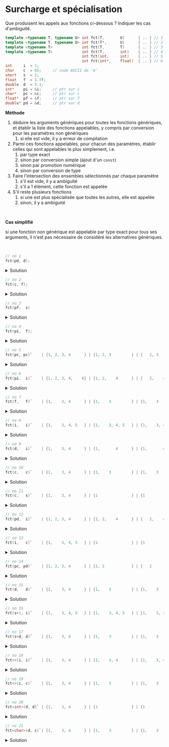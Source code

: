 # Surcharge et spécialisation

Que produisent les appels aux fonctions ci-dessous ?
Indiquer les cas d'ambiguité.

~~~cpp
template <typename T, typename U> int fct(T,       U)      { .. } // 1
template <typename T, typename U> int fct(T*,      U)      { .. } // 2
template <typename T>             int fct(T,       T)      { .. } // 3
template <typename T>             int fct(T,       int)    { .. } // 4
                                  int fct(int,     int)    { .. } // 5
                                  int fct(int*,    float)  { .. } // 6
int     i  = 1;
char    c  = 65;     // code ASCII de 'A'
short   s  = 2;
float   f  = 1.7f;
double  d  = 3.1;
int*    pi = &i;     // ptr sur i
char*   pc = &c;     // ptr sur c
float*  pf = &f;     // ptr sur f
double* pd = &d;     // ptr sur d
~~~

**Méthode**<br>

1. déduire les arguments génériques pour toutes les fonctions génériques, et établir la liste des fonctions appelables, y compris par conversion pour les paramètres non génériques
	1. si elle est vide, il y a erreur de compilation 	
2. Parmi ces fonctions appelables, pour chacun des paramètres, établir celles qui sont appelables le plus simplement, i.e. 
	1. par type exact
	2. sinon par conversion simple (ajout d'un `const`) 
	3. sinon par promotion numérique
	4. sinon par conversion de type 
3. Faire l'intersection des ensembles sélectionnés par chaque paramètre
   	1. s'il est vide, il y a ambiguité
   	2. s'il a 1 élément, cette fonction est appelée
4. S'il reste plusieurs fonctions
	1. si une est plus spécialisée que toutes les autres, elle est appelée
 	2. sinon, il y a ambiguité 		
<br>

**Cas simplifié**<br>

si une fonction non générique est appelable par type exact pour tous ses arguments, il n'est pas nécessaire de 
considéré les alternatives génériques. 

<br>

~~~cpp
// no 1
fct(pd, d);
~~~

<details>
<summary>Solution</summary>

1. $S = \left\\{1, 2, 4\right\\}$ sont appelables. 
   - 3 : types différents déduits pour `T` (`double*` et `double`)
   - 5 : pas de conversion `double*` vers `int`
   - 6 : pas de conversion `double*` vers `int*`
2. Paramètres 
   - $P_{1} = \left\\{1, 2, 4\right\\}$ par type exact 
   - $P_{2} = \left\\{1, 2\right\\}$ par type exact 
     - 4 : conversion `double` vers `int`
3. $P_{1} \cap P_{2} = \left\\{1, 2\right\\}$ 
4. fct no 2 : plus spécialisée que 1 

--------------------

</details>

~~~cpp
// no 2
fct(c, f);
~~~

<details>
<summary>Solution</summary>

1. $S = \left\\{1, 4, 5\right\\}$ sont appelables. 
   - 2 : `T* = char` pas déductible
   - 3 : `T = char` et `T = float` non compatibles
   - 6 : pas de conversion `char` vers `int*`
2. Paramètres 
   - $P_{1} = \left\\{1, 4\right\\}$ par type exact
     - 6 par promotion `char` vers `int`
   - $P_{2} = \left\\{1\right\\}$ par type exact 
     - 4 et 5 par conversion `float` vers `int`
3. $P_{1} \cap P_{2} = \left\\{1\right\\}$, la  fct no 1 est appelée 

--------------------

</details>

~~~cpp
// no 3
fct(pf,  s)
~~~

<details>
<summary>Solution</summary>

1. $S = \left\\{1, 2, 4\right\\}$ sont appelables. 
   - 3 : `T = float*` et `T = short` non compatibles
   - 5 : pas de conversion `float*` vers `int`
   - 6 : pas de conversion `float*` vers `int*`
2. Paramètres 
   - $P_{1} = \left\\{1, 2, 4\right\\}$ par type exact
   - $P_{2} = \left\\{1, 2\right\\}$ par type exact 
     - 4 par promotion `short` vers `int`
3. $P_{1} \cap P_{2} = \left\\{1, 2\right\\}$
4. fct no 2 : plus spécialisée que 1

</details>

~~~cpp
// no 4
fct(pi,  f);
~~~

<details>
<summary>Solution</summary>

1. $S = \left\\{1, 2, 4, 6\right\\}$ sont appelables. 
   - 3 : `T = int*` et `T = float` non compatibles
   - 5 : pas de conversion `int*` vers `int`
2. Paramètres 
   - $P_{1} = \left\\{1, 2, 4, 6\right\\}$ par type exact
   - $P_{2} = \left\\{1, 2, 6\right\\}$ par type exact 
     - 6 par conversion `float` vers `int`
3. $P_{1} \cap P_{2} = \left\\{1, 2, 6\right\\}$
4. fct no 6 : fonction non générique toujours plus spécialisée que les fonctions générique
</details>

~~~cpp
// no 5
fct(pc, pc)`    | {1, 2, 3, 4      } | {1, 2, 3         } | {   2, 3         } | ambiguité {2, 3}   |
~~~

<details>
<summary>Solution</summary>

--------------------

</details>

~~~cpp
// no 6
fct(pi,  i)`    | {1, 2, 3, 4,    6} | {1, 2,    4      } | {   2,    4      } | ambiguité {2, 4}   |
~~~

<details>
<summary>Solution</summary>

--------------------

</details>

~~~cpp
// no 7
fct(f,   f)`    | {1,    3, 4      } | {1,    3         } | {1,    3         } | 3 plus spécialisée |
~~~

<details>
<summary>Solution</summary>

--------------------

</details>

~~~cpp
// no 8
fct(i,   i)`    | {1,    3, 4, 5   } | {1,    3, 4, 5   } | {1,    3, 4, 5   } | 5 plus spécialisée |
~~~

<details>
<summary>Solution</summary>

--------------------

</details>

~~~cpp
// no 9
fct(d,   i)`    | {1,    3, 4      } | {1,       4      } | {1,       4      } | 4 plus spécialisée |
~~~

<details>
<summary>Solution</summary>

--------------------

</details>

~~~cpp
// no 10
fct(c,   c)`    | {1,    3, 4      } | {1,    3         } | {1,    3         } | 3 plus spécialisée |
~~~

<details>
<summary>Solution</summary>

--------------------

</details>

~~~cpp
// no 11
fct(c,   s)`    | {1,    3, 4      } | {1               } | {1               } | 1                  |
~~~

<details>
<summary>Solution</summary>

--------------------

</details>

~~~cpp
// no 12
fct(pd,  i)`    | {1, 2, 3, 4      } | {1, 2,    4      } | {   2,    4      } | ambiguité {2, 4}   |
~~~

<details>
<summary>Solution</summary>

--------------------

</details>

~~~cpp
// no 13
fct(i,   c)`    | {1,    3, 4, 5   } | {1               } | {1               } | 1                  |
~~~

<details>
<summary>Solution</summary>

--------------------

</details>

~~~cpp
// no 14
fct(pc, pd)`    | {1, 2, 3, 4      } | {1, 2            } | {   2            } | 2                  |
~~~

<details>
<summary>Solution</summary>

--------------------

</details>

~~~cpp
// no 15
fct(d,   d)`    | {1,    3, 4      } | {1,    3         } | {1,    3         } | 3 plus spécialisée |
~~~

<details>
<summary>Solution</summary>

--------------------

</details>

~~~cpp
// no 16
fct(s+1, i)`    | {1,    3, 4, 5   } | {1,    3, 4, 5   } | {1,    3, 4, 5   } | 5 plus spécialisée |
~~~

<details>
<summary>Solution</summary>

--------------------

</details>

~~~cpp
// no 17
fct(s+d, d)`    | {1,    3, 4      } | {1,    3         } | {1,    3         } | 3 plus spécialisée |
~~~

<details>
<summary>Solution</summary>

--------------------

</details>

~~~cpp
// no 18
fct<>(i, i)`    | {1,    3, 4      } | {1,    3, 4      } | {1,    3, 4      } | ambiguité {3, 4}   |
~~~

<details>
<summary>Solution</summary>

--------------------

</details>

~~~cpp
// no 19
fct<>(c, c)`    | {1,    3, 4      } | {1,    3         } | {1,    3         } | 3 plus spécialisée |
~~~

<details>
<summary>Solution</summary>

--------------------

</details>

~~~cpp
// no 20
fct<int>(d, d)` | {1,    3, 4      } | {1               } | {1               } | 1                  |
~~~

<details>
<summary>Solution</summary>

--------------------

</details>

~~~cpp
// no 21
fct<char>(d, c)`| {1,    3, 4      } | {1,    3         } | {1,    3         } | 3 plus spécialisée |
~~~

<details>
<summary>Solution</summary>

--------------------

</details>

